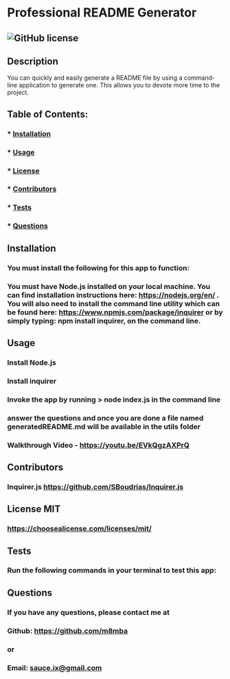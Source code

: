 # Professional README Generator
  
  ## ![GitHub license](https://img.shields.io/github/license/Naereen/StrapDown.js.svg)  

  ## Description
  You can quickly and easily generate a README file by using a command-line application to generate one. This allows you to devote more time to the project.

  ## Table of Contents:
  ###  * [Installation](#installation)
  ###  * [Usage](#usage)
  ###  * [License](#license)
  ###  * [Contributors](#contributors)
  ###  * [Tests](#tests)
  ###  * [Questions](#questions)

  ## Installation
  ### You must install the following for this app to function:
  ### You must have Node.js installed on your local machine. You can find installation instructions here: https://nodejs.org/en/ . You will also need to install the command line utility which can be found here: https://www.npmjs.com/package/inquirer or by simply typing: npm install inquirer, on the command line.

  ## Usage
  ### Install Node.js
  ### Install inquirer
  ### Invoke the app by running > node index.js in the command line
  ### answer the questions and once you are done a file named generatedREADME.md will be available in the utils folder
  ### Walkthrough Video - https://youtu.be/EVkQgzAXPrQ

  ## Contributors
  ### Inquirer.js https://github.com/SBoudrias/Inquirer.js

  ## License MIT  
  ### https://choosealicense.com/licenses/mit/

  ## Tests
  ### Run the following commands in your terminal to test this app:
  ### 

  ## Questions
  ### If you have any questions, please contact me at
  ### Github: https://github.com/m8mba
  ### or
  ### Email: sauce.ix@gmail.com